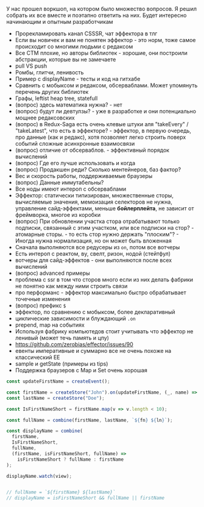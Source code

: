 У нас прошел воркшоп, на котором было множество вопросов. Я решил собрать их все вместе и поэтапно ответить на них. Будет интересно начинающим и опытным разработчикам

- Прорекламировать канал CSSSR, чат эффектора в тлг
- Если вы новичек и вам не понятен эффектор - это норм, тоже самое происходит со многими людьми с редаксом
- Все СТМ плохие, но авторы библиотек - хорошие, они построили абстракции, которые вы не замечаете
- pull VS push
- Ромбы, глитчи, ленивость
- Пример с displayName - тесты и код на гитхабе
- Сравнить с мобыксом и редаксом, обсерваблами. Может упомянуть перечень других библиотек
- Графы, leftist heap tree, statefull
- (вопрос) здесь математика нужна? - нет
- (вопрос) будут ли девтулзы? - уже в разработке и они потенциально мощнее редаксовских
- (вопрос) в Redux-Saga есть очень клевые штуки аля "takeEvery" / "takeLatest", что есть в эффекторе? - эффектор, в первую очередь, про данные (как и редакс), хотя позволяет легко строить поверх событий сложные асинхронные взаимосвязи
- (вопрос) отличие от обсерваблов. - эффективный порядок вычислений
- (вопрос) Где его лучше использовать и когда
- (вопрос) Продакшен реди? Сколько ментейнеров, баз фактор?
- Вес и скорость работы, поддерживаемые браузеры
- (вопрос) Данные иммутабельны?
- Все ноды имеют интероп с обсерваблами
- Эффектор: статически типизирован, множественные сторы, вычисляемые значения, мемоизация селекторов не нужна, управление сайд-эффектами, меньше **бойлерплейта**, не зависит от фреймворка, многое из коробки
- (вопрос) При обновлении участка стора отрабатывают только подписки, связанный с этим участком, или все подписки на стор? - атомарные сторы. - то есть стор нужно держать "плоским"? - Иногда нужна нормализация, но он может быть вложенная
- Сначала выполняются все редусеры из `on`, потом все вотчеры
- Есть интероп с реактом, ву, свелт, ризон, нодой (стейтфул)
- вотчеры для сайд-эффектов - они выполняются после всех вычислений
- (вопрос) advanced примеры
- проблема с ssr в том что сторов много если из них делать фабрики не понятно как между ними строить связи
- про перформанс - эффектор максимально быстро обрабатывает точечные изменения
- (вопрос) префикс `$`
- эффектор, по сравнению с мобыксом, более декларативный
- циклические зависимости и блуждающий `.on`
- prepend, map на событиях
- Используя фабрику компьютедов стоит учитывать что эффектор не ленивый (может течь память и цпу)
- https://github.com/zerobias/effector/issues/90
- евенты императивные и суммарно все не очень похоже на классический EE
- sample и getState (примеры из tips)
- Поддержка браузеров с Map и Set очень хорошая

```js
const updateFirstName = createEvent();

const firstName = createStore("John").on(updateFirstName, (_, name) => name);
const lastName = createStore("Doe");

const IsFirstNameShort = firstName.map(v => v.length < 10);

const fullName = combine(firstName, lastName, `${fn} ${ln}`);

const displayName = combine(
  firstName,
  IsFirstNameShort,
  fullName,
  (firstName, isFirstNameShort, fullName) =>
    isFirstNameShort ? fullName : firstName
);

displayName.watch(view);


// fullName = `${firstName} ${lastName}`
// displayName = isFirstNameShort && fullName || firstName
```